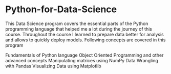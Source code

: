# Python-for-Data-Science

This Data Science program covers the essential parts of the Python programming language that helped me a lot during the journey of this course. Throughout the course I learned to prepare data better for analysis and allows to quickly deploy models. Following concepts are covered in this program

Fundamentals of Python language
Object Oriented Programming and other advanced concepts
Manipulating matrices using NumPy
Data Wrangling with Pandas
Visualizing Data using Matplotlib
